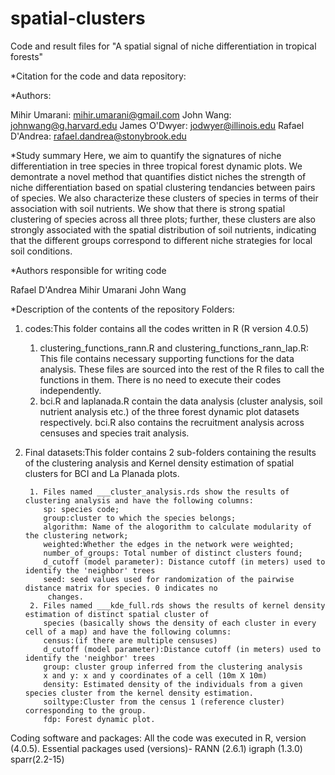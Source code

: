# spatial-clusters
Code and result files for "A spatial signal of niche differentiation in tropical forests"


*Citation for the code and data repository:


*Authors:

Mihir Umarani:   mihir.umarani@gmail.com
John Wang:       johnwang@g.harvard.edu
James O'Dwyer:   jodwyer@illinois.edu
Rafael D'Andrea: rafael.dandrea@stonybrook.edu


*Study summary
Here, we aim to quantify the signatures of niche differentiation in tree species in three tropical forest dynamic plots.
We demontrate a novel method that quantifies distict niches the strength of niche differentiation based on spatial 
clustering tendancies between pairs of species. We also characterize these clusters of species in terms of their 
association with soil nutrients. We show that there is strong spatial clustering of species across all three plots;
further, these clusters are also strongly associated with the spatial distribution of soil nutrients, indicating 
that the different groups correspond to different niche strategies for local soil conditions.


*Authors responsible for writing code

Rafael D'Andrea
Mihir Umarani
John Wang


*Description of the contents of the repository
Folders: 
1. codes:This folder contains all the codes written in R (R version 4.0.5)
 	1. clustering_functions_rann.R and clustering_functions_rann_lap.R: This file contains necessary supporting functions for the data analysis. 
	   These files are sourced into the rest of the R files to call the functions in them. There is no need to execute their codes independently.
	2. bci.R and laplanada.R contain the data analysis (cluster analysis, soil nutrient analysis etc.) of the 
   	   three forest dynamic plot datasets respectively. bci.R also contains the recruitment analysis across censuses and species trait analysis.

2. Final datasets:This folder contains 2 sub-folders containing the results of the clustering analysis and Kernel density estimation of 
		 spatial clusters for BCI and La Planada plots.

		1. Files named ___cluster_analysis.rds show the results of clustering analysis and have the following columns:
		   sp: species code; 
		   group:cluster to which the species belongs; 
		   algorithm: Name of the alogorithm to calculate modularity of the clustering network;
		   weighted:Whether the edges in the network were weighted;
		   number_of_groups: Total number of distinct clusters found;
		   d_cutoff (model parameter): Distance cutoff (in meters) used to identify the 'neighbor' trees
		   seed: seed values used for randomization of the pairwise distance matrix for species. 0 indicates no
			changes. 
		2. Files named ___kde_full.rds shows the results of kernel density estimation of distinct spatial cluster of 
		   species (basically shows the density of each cluster in every cell of a map) and have the following columns:
		   census:(if there are multiple censuses) 
		   d_cutoff (model parameter):Distance cutoff (in meters) used to identify the 'neighbor' trees
		   group: cluster group inferred from the clustering analysis
		   x and y: x and y coordinates of a cell (10m X 10m)
		   density: Estimated density of the individuals from a given species cluster from the kernel density estimation.
		   soiltype:Cluster from the census 1 (reference cluster) corresponding to the group.
		   fdp: Forest dynamic plot.

			
Coding software and packages:
All the code was executed in R, version (4.0.5).
Essential packages used (versions)-
RANN (2.6.1)
igraph (1.3.0)
sparr(2.2-15)
		   




